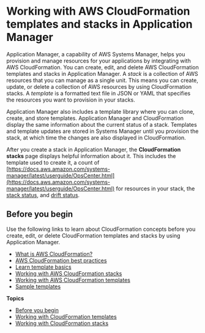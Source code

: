 # Working with AWS CloudFormation templates and stacks in Application Manager<a name="application-manager-working-stacks"></a>

Application Manager, a capability of AWS Systems Manager, helps you provision and manage resources for your applications by integrating with AWS CloudFormation\. You can create, edit, and delete AWS CloudFormation templates and stacks in Application Manager\. A *stack* is a collection of AWS resources that you can manage as a single unit\. This means you can create, update, or delete a collection of AWS resources by using CloudFormation stacks\. A *template* is a formatted text file in JSON or YAML that specifies the resources you want to provision in your stacks\. 

Application Manager also includes a template library where you can clone, create, and store templates\. Application Manager and CloudFormation display the same information about the current status of a stack\. Templates and template updates are stored in Systems Manager until you provision the stack, at which time the changes are also displayed in CloudFormation\.

After you create a stack in Application Manager, the **CloudFormation stacks** page displays helpful information about it\. This includes the template used to create it, a count of [https://docs.aws.amazon.com/systems-manager/latest/userguide/OpsCenter.html](https://docs.aws.amazon.com/systems-manager/latest/userguide/OpsCenter.html) for resources in your stack, the [stack status](https://docs.aws.amazon.com/AWSCloudFormation/latest/UserGuide/cfn-console-view-stack-data-resources.html#cfn-console-view-stack-data-resources-status-codes), and [drift status](https://docs.aws.amazon.com/AWSCloudFormation/latest/UserGuide/using-cfn-stack-drift.html)\.

## Before you begin<a name="application-manager-working-stacks-before-you-begin"></a>

Use the following links to learn about CloudFormation concepts before you create, edit, or delete CloudFormation templates and stacks by using Application Manager\.
+ [What is AWS CloudFormation?](https://docs.aws.amazon.com/AWSCloudFormation/latest/UserGuide/Welcome.html)
+ [AWS CloudFormation best practices](https://docs.aws.amazon.com/AWSCloudFormation/latest/UserGuide/best-practices.html)
+ [Learn template basics](https://docs.aws.amazon.com/AWSCloudFormation/latest/UserGuide/gettingstarted.templatebasics.html)
+ [Working with AWS CloudFormation stacks](https://docs.aws.amazon.com/AWSCloudFormation/latest/UserGuide/stacks.html)
+ [Working with AWS CloudFormation templates](https://docs.aws.amazon.com/AWSCloudFormation/latest/UserGuide/template-guide.html)
+ [Sample templates](https://docs.aws.amazon.com/AWSCloudFormation/latest/UserGuide/cfn-sample-templates.html)

**Topics**
+ [Before you begin](#application-manager-working-stacks-before-you-begin)
+ [Working with CloudFormation templates](application-manager-working-templates-overview.md)
+ [Working with CloudFormation stacks](application-manager-working-stacks-overview.md)